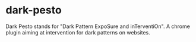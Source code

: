 # dark-pesto
Dark Pesto stands for "Dark Pattern ExpoSure and inTerventiOn". A chrome plugin aiming at intervention for dark patterns on websites.
